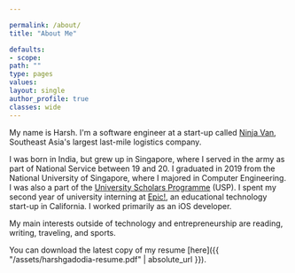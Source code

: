 ```yaml
---

permalink: /about/
title: "About Me"

defaults:
- scope:
path: ""
type: pages
values:
layout: single
author_profile: true
classes: wide
---
```


My name is Harsh. I'm a software engineer at a start-up called [Ninja Van](https://www.ninjavan.co), Southeast Asia's largest last-mile logistics company.

I was born in India, but grew up in Singapore, where I served in the army as part of National Service between 19 and 20. I graduated in 2019 from the National University of Singapore, where I majored in Computer Engineering. I was also a part of the [University Scholars Programme](http://www.usp.nus.edu.sg) (USP). I spent my second year of university interning at [Epic!](www.getepic.com), an educational technology start-up in California. I worked primarily as an iOS developer. 

My main interests outside of technology and entrepreneurship are reading, writing, traveling, and sports.

You can download the latest copy of my resume [here]({{ "/assets/harshgadodia-resume.pdf" | absolute_url }}).
